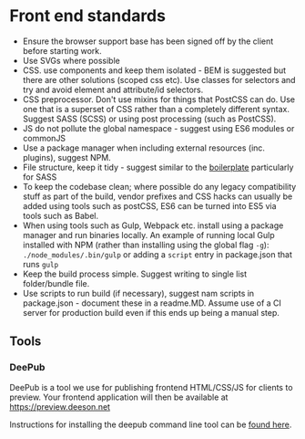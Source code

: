 Front end standards
===================

- Ensure the browser support base has been signed off by the client before starting work.
- Use SVGs where possible
- CSS. use components and keep them isolated - BEM is suggested but there are other solutions (scoped css etc). Use classes for selectors and try and avoid element and attribute/id selectors.
- CSS preprocessor. Don't use mixins for things that PostCSS can do. Use one that is a superset of CSS rather than a completely different syntax. Suggest SASS (SCSS) or using post processing (such as PostCSS).
- JS do not pollute the global namespace - suggest using ES6 modules or commonJS
- Use a package manager when including external resources (inc. plugins), suggest NPM.
- File structure, keep it tidy - suggest similar to the [boilerplate](https://bitbucket.org/deesongroup6346/bootstrap_boilerplate/src/0c8b36af709c?at=master) particularly for SASS
- To keep the codebase clean; where possible do any legacy compatibility stuff as part of the build, vendor prefixes and CSS hacks can usually be added using tools such as postCSS, ES6 can be turned into ES5 via tools such as Babel. 
- When using tools such as Gulp, Webpack etc. install using a package manager and run binaries locally. An example of running local Gulp installed with NPM (rather than installing using the global flag `-g`): `./node_modules/.bin/gulp` or adding a `script` entry in package.json that runs `gulp`
- Keep the build process simple. Suggest writing to single list folder/bundle file.
- Use scripts to run build (if necessary), suggest nam scripts in package.json - document these in a readme.MD. Assume use of a CI server for production build even if this ends up being a manual step.

Tools
-----

### DeePub

DeePub is a tool we use for publishing frontend HTML/CSS/JS for clients to preview.
Your frontend application will then be available at https://preview.deeson.net

Instructions for installing the deepub command line tool can be [found here](https://bitbucket.org/deesongroup6346/deepub).
